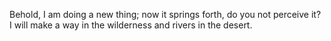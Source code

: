 Behold, I am doing a new thing; now it springs forth, do you not perceive it? I will make a way in the wilderness and rivers in the desert.
